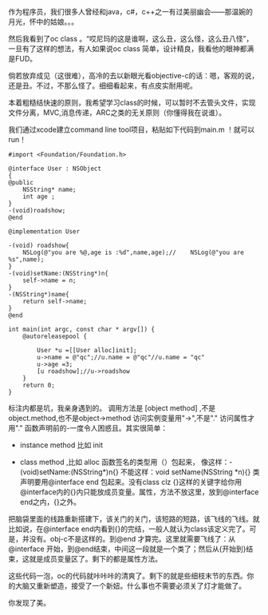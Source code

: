 作为程序员，我们很多人曾经和java，c#，c++之一有过美丽幽会——那温婉的月光，怀中的姑娘。。。

然后我看到了oc class 。“哎尼玛的这是谁啊，这么丑，这么怪，这么丑八怪”，一旦有了这样的想法，有人如果说oc class 简单，设计精良，我看他的眼神都满是FUD。

倘若放弃成见（这很难），高冷的去以新眼光看objective-c的话：嗯，客观的说，还是丑。不过，不那么怪了。细细看起来，有点皮实耐用呢。

本着粗糙结快速的原则，我希望学习class的时候，可以暂时不去管头文件，实现文件分离，MVC,消息传递，ARC之类的无关原则（你懂得我在说谁）。

我们通过xcode建立command line tool项目，粘贴如下代码到main.m ！就可以run！

    #import <Foundation/Foundation.h>
    
    @interface User : NSObject
    {
    @public
        NSString* name;
        int age ;
    }
    -(void)roadshow;
    @end
    
    @implementation User
    
    -(void) roadshow{
        NSLog(@"you are %@,age is :%d",name,age);//    NSLog(@"you are %s",name);
    }
    -(void)setName:(NSString*)n{
        self->name = n;
    }
    -(NSString*)name{
        return self->name;
    }
    @end
    
    int main(int argc, const char * argv[]) {
        @autoreleasepool {
            
            User *u =[[User alloc]init];
            u->name = @"qc";//u.name = @"qc"//u.name = "qc"
            u->age =3;
            [u roadshow];//u->roadshow
        }
        return 0;
    }
    
标注内都是坑，我亲身遇到的。
    调用方法是 [object method] ,不是 object.method,也不是object->method
    访问实例变量用"->",不是"."
    访问属性才用"."
函数声明前的-一度令人困惑且。其实很简单：
   - instance method   比如 init
   + class method ,比如 alloc
函数签名的类型用（）包起来，
    像这样：-(void)setName:(NSString*)n{}
    不能这样：void setName(NSString *n){}
类声明要用@interface end 包起来。没有class clz {}这样的关键字给你用
@interface内的{}内只能放成员变量。属性，方法不放这里，放到@interface end之内，{}之外。


把脑袋里面的线路重新搭建下，该关门的关门，该短路的短路，该飞线的飞线。就比如说，在@interface end内看到{}的完结，一般人就认为class该定义完了。可是，并没有。obj-c不是这样的。到@end 才算完。这里就需要飞线了：从@interface 开始，到@end结束，中间这一段就是一个类了；然后从{开始到}结束，这就是成员变量区了。剩下的都是属性方法。

这些代码一泡，oc的代码就咔咔咔的清爽了。剩下的就是些细枝末节的东西。你的大脑又重新塑造，接受了一个新妞。什么事也不需要必须关了灯才能做了。

你发现了美。





    
    
    
    